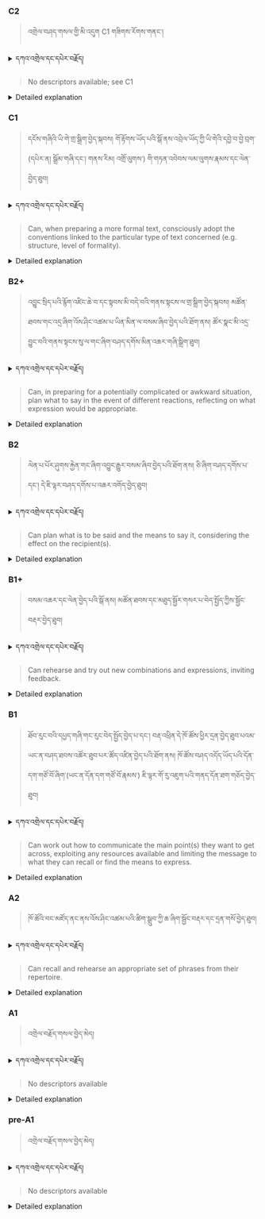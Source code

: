 ### C2
<!-- panels:start -->
<!-- div:left-panel -->

> འགྲེལ་བཤད་གསལ་གྱི་མི་འདུག C1 གཟིགས་རོགས་གནང་། 




<details>
  <summary>དཀའ་འགྲེལ་དང་དཔེར་བརྗོད།</summary>

བདག་གིས་དེ་ལྷག་ཏུ་སྟབས་བདེའི་ཆ་ཤས་སུ་དབྱེ་རུ་བཅུག་པ་སྟེ།

1.སྐད་ཆ་དྭངས་ཤིང་གསལ་བ་སྟེ། འདིས་ཁྱོད་ཀྱིས་གོ་བདེ་ཤེས་སླ་བའི་ཐབས་ལ་བརྟེན་ནས་བཤད་ཆོག་པ་དང་འབྲི་ཆོག་པ་མཚོན་ ཁྱེད་ཀྱིས་དོན་སྙིང་ལྡན་པའི་ཚིག་བཀོལ་ནས་ཉན་མཁན་དང་ཀློག་པ་པོ་རྣམས་ལ་མཚོན་ན་རྙོག་འཛིང་ཆེན་པོ་མེད།
དཔེ་མཚོན་འདི་ལྟར། "དེ་རིང་གི་ནམ་མཁའ་ཧ་ཅང་སྔོ་"ཞེས་པ་ནི་སྟབས་བདེ་ཞིང་གསལ་བའི་ཚིག་གྲུབ་ཤིག་རེད།
</details>


<!-- div:right-panel -->

> No descriptors available; see C1




<details>

  <summary>Detailed explanation</summary>

...

</details>

<!-- panels:end -->




### C1
<!-- panels:start -->
<!-- div:left-panel -->

>  དངོས་གཞིའི་ཡི་གེ་གྲ་སྒྲིག་བྱེད་སྐབས། གོ་རྟོགས་ཡོད་པའི་སྒོ་ནས་འབྲེལ་ཡོད་ཀྱི་ཡི་གེའི་དབྱེ་བ་བྱེ་བྲག་ (དཔེར་ན། སྒྲོམ་གཞི་དང་། གནས་རིམ། འགྲོ་ལུགས་) གི་གཏན་འབེབས་ལམ་ལུགས་རྣམས་དང་ལེན་བྱེད་ཐུབ།




<details>
  <summary>དཀའ་འགྲེལ་དང་དཔེར་བརྗོད།</summary>

...
</details>

<!-- div:right-panel -->

>Can, when preparing a more formal text, consciously adopt the conventions linked to the particular type of text concerned (e.g. structure, level of formality).




<details>

  <summary>Detailed explanation</summary>


It means the person can consciously adopt the appropriate conventions associated with a specific type of formal text. When preparing a formal written document, they are able to consider and apply the appropriate structure, level of formality, and other conventions specific to that type of text. This includes understanding how to organize the content, adhere to formal language usage, and follow established norms and expectations.

</details>

<!-- panels:end -->




### B2+
<!-- panels:start -->
<!-- div:left-panel -->

> འབྱུང་སྲིད་པའི་རྙོག་འཛིང་ཆེ་བ་དང་སྟབས་མི་བདེ་བའི་གནས་སྟངས་ལ་གྲ་སྒྲིག་བྱེད་སྐབས། མཚོན་ཐབས་གང་འདྲ་ཞིག་འོས་ཤིང་འཚམ་པ་ཡིན་མིན་ལ་བསམ་ཞིབ་བྱེད་པའི་ཐོག་ནས། ཚོར་སྣང་མི་འདྲ་བྱུང་བའི་གནས་སྟངས་སུ་ལ་གང་ཞིག་བཤད་དགོས་མིན་འཆར་གཞི་སྒྲིག་ཐུབ།




<details>
  <summary>དཀའ་འགྲེལ་དང་དཔེར་བརྗོད།</summary>

བདག་གིས་དེ་ལྷག་ཏུ་སྟབས་བདེའི་ཆ་ཤས་སུ་དབྱེ་རུ་བཅུག་པ་སྟེ།

1.སྐད་ཆ་དྭངས་ཤིང་གསལ་བ་སྟེ། འདིས་ཁྱོད་ཀྱིས་གོ་བདེ་ཤེས་སླ་བའི་ཐབས་ལ་བརྟེན་ནས་བཤད་ཆོག་པ་དང་འབྲི་ཆོག་པ་མཚོན་ ཁྱེད་ཀྱིས་དོན་སྙིང་ལྡན་པའི་ཚིག་བཀོལ་ནས་ཉན་མཁན་དང་ཀློག་པ་པོ་རྣམས་ལ་མཚོན་ན་རྙོག་འཛིང་ཆེན་པོ་མེད།
དཔེ་མཚོན་འདི་ལྟར། "དེ་རིང་གི་ནམ་མཁའ་ཧ་ཅང་སྔོ་"ཞེས་པ་ནི་སྟབས་བདེ་ཞིང་གསལ་བའི་ཚིག་གྲུབ་ཤིག་རེད།
</details>


<!-- div:right-panel -->

>Can, in preparing for a potentially complicated or awkward situation, plan what to say in the event of different reactions, reflecting on what expression would be appropriate.




<details>

  <summary>Detailed explanation</summary>

It means the person can proactively plan their responses for potentially complex or awkward situations. They can anticipate different reactions they may encounter and consider what expressions or statements would be suitable in each scenario. They engage in reflective thinking to ensure they have appropriate and effective responses ready, allowing them to navigate difficult situations with greater ease and preparedness.

</details>

<!-- panels:end -->




### B2
<!-- panels:start -->
<!-- div:left-panel -->

> ལེན་པ་པོར་ཤུགས་རྐྱེན་གང་ཞིག་འབྱུང་རྒྱུར་བསམ་ཞིབ་བྱེད་པའི་ཐོག་ནས། ཅི་ཞིག་བཤད་དགོས་པ་དང་། དེ་ཇི་ལྟར་བཤད་དགོས་པ་འཆར་འགོད་བྱེད་ཐུབ།



<details>
  <summary>དཀའ་འགྲེལ་དང་དཔེར་བརྗོད།</summary>

བདག་གིས་དེ་ལྷག་ཏུ་སྟབས་བདེའི་ཆ་ཤས་སུ་དབྱེ་རུ་བཅུག་པ་སྟེ།

1.སྐད་ཆ་དྭངས་ཤིང་གསལ་བ་སྟེ། འདིས་ཁྱོད་ཀྱིས་གོ་བདེ་ཤེས་སླ་བའི་ཐབས་ལ་བརྟེན་ནས་བཤད་ཆོག་པ་དང་འབྲི་ཆོག་པ་མཚོན་ ཁྱེད་ཀྱིས་དོན་སྙིང་ལྡན་པའི་ཚིག་བཀོལ་ནས་ཉན་མཁན་དང་ཀློག་པ་པོ་རྣམས་ལ་མཚོན་ན་རྙོག་འཛིང་ཆེན་པོ་མེད།
དཔེ་མཚོན་འདི་ལྟར། "དེ་རིང་གི་ནམ་མཁའ་ཧ་ཅང་སྔོ་"ཞེས་པ་ནི་སྟབས་བདེ་ཞིང་གསལ་བའི་ཚིག་གྲུབ་ཤིག་རེད།
</details>


<!-- div:right-panel -->

> Can plan what is to be said and the means to say it, considering the effect on the recipient(s).




<details>

  <summary>Detailed explanation</summary>

It means the person can carefully plan both the content of their message and the method of delivery. They take into consideration the impact and effect their words may have on the recipient(s) of their communication. They consider the audience's perspective, emotions, and potential reactions when deciding what to say and how to express it. This thoughtful approach allows them to communicate in a manner that is considerate and tailored to the needs of the recipient(s).

</details>

<!-- panels:end -->






### B1+
<!-- panels:start -->
<!-- div:left-panel -->

> བསམ་འཆར་དང་ལེན་བྱེད་པའི་སྒོ་ནས། མཚོན་ཐབས་དང་མཐུད་སྦྱོར་གསར་པ་བེད་སྤྱོད་ཀྱིས་སྦྱོང་བརྡར་བྱེད་ཐུབ།



<details>
  <summary>དཀའ་འགྲེལ་དང་དཔེར་བརྗོད།</summary>

བདག་གིས་དེ་ལྷག་ཏུ་སྟབས་བདེའི་ཆ་ཤས་སུ་དབྱེ་རུ་བཅུག་པ་སྟེ།

1.སྐད་ཆ་དྭངས་ཤིང་གསལ་བ་སྟེ། འདིས་ཁྱོད་ཀྱིས་གོ་བདེ་ཤེས་སླ་བའི་ཐབས་ལ་བརྟེན་ནས་བཤད་ཆོག་པ་དང་འབྲི་ཆོག་པ་མཚོན་ ཁྱེད་ཀྱིས་དོན་སྙིང་ལྡན་པའི་ཚིག་བཀོལ་ནས་ཉན་མཁན་དང་ཀློག་པ་པོ་རྣམས་ལ་མཚོན་ན་རྙོག་འཛིང་ཆེན་པོ་མེད།
དཔེ་མཚོན་འདི་ལྟར། "དེ་རིང་གི་ནམ་མཁའ་ཧ་ཅང་སྔོ་"ཞེས་པ་ནི་སྟབས་བདེ་ཞིང་གསལ་བའི་ཚིག་གྲུབ་ཤིག་རེད།
</details>

<!-- div:right-panel -->

> Can rehearse and try out new combinations and expressions, inviting feedback.



<details>

  <summary>Detailed explanation</summary>


It means the person can practice and experiment with new combinations of words and expressions. They actively seek opportunities to try out these combinations in their communication and are open to receiving feedback. By rehearsing and seeking input from others, they can refine their language skills and discover effective ways to express themselves. This willingness to seek feedback and improve their communication abilities contributes to their overall growth and proficiency.

</details>

<!-- panels:end -->

### B1
<!-- panels:start -->
<!-- div:left-panel -->

> ཐོབ་རུང་བའི་དཔྱད་གཞི་གང་རུང་བེད་སྤྱོད་བྱེད་པ་དང་། བརྡ་འཕྲིན་དེ་ཁོ་ཚོས་ཕྱིར་དྲན་བྱེད་ཐུབ་པའམ་ཡང་ན་བཤད་ཐབས་འཚོར་ཐུབ་པར་ཚོད་འཛིན་བྱེད་པའི་ཐོག་ནས། ཁོ་ཚོས་བཤད་འདོད་ཡོད་པའི་དོན་དག་གཙོ་བོ་ཞིག་(ཡང་ན་དོན་དག་གཙོ་བོ་རྣམས་) ཇི་ལྟར་གོ་རུ་འཇུག་པའི་གནད་དོན་ཐག་གཅོད་བྱེད་ཐུབ།




<details>
  <summary>དཀའ་འགྲེལ་དང་དཔེར་བརྗོད།</summary>

བདག་གིས་དེ་ལྷག་ཏུ་སྟབས་བདེའི་ཆ་ཤས་སུ་དབྱེ་རུ་བཅུག་པ་སྟེ།

1.སྐད་ཆ་དྭངས་ཤིང་གསལ་བ་སྟེ། འདིས་ཁྱོད་ཀྱིས་གོ་བདེ་ཤེས་སླ་བའི་ཐབས་ལ་བརྟེན་ནས་བཤད་ཆོག་པ་དང་འབྲི་ཆོག་པ་མཚོན་ ཁྱེད་ཀྱིས་དོན་སྙིང་ལྡན་པའི་ཚིག་བཀོལ་ནས་ཉན་མཁན་དང་ཀློག་པ་པོ་རྣམས་ལ་མཚོན་ན་རྙོག་འཛིང་ཆེན་པོ་མེད།
དཔེ་མཚོན་འདི་ལྟར། "དེ་རིང་གི་ནམ་མཁའ་ཧ་ཅང་སྔོ་"ཞེས་པ་ནི་སྟབས་བདེ་ཞིང་གསལ་བའི་ཚིག་གྲུབ་ཤིག་རེད།
</details>

<!-- div:right-panel -->

> Can work out how to communicate the main point(s) they want to get across, exploiting any resources available and limiting the message to what they can recall or find the means to express.



<details>

  <summary>Detailed explanation</summary>


It means the person can determine how to effectively communicate the main points they want to convey. They make use of available resources and utilize their existing knowledge and abilities to express themselves within those limitations. They prioritize and focus on the key message they wish to deliver, finding ways to effectively express it based on what they can recall or the means at their disposal. This resourcefulness allows them to effectively convey their main ideas despite any limitations in their language skills or resources.

</details>

<!-- panels:end -->





### A2
<!-- panels:start -->
<!-- div:left-panel -->

> ཁོ་ཚོའི་བང་མཛོད་ནང་ནས་འོས་ཤིང་འཚམ་པའི་ཚིག་སྒྲུབ་ཀྱི་ཆ་ཞིག་སྦྱོང་བརྡར་དང་དྲན་གསོ་བྱེད་ཐུབ།


<details>
  <summary>དཀའ་འགྲེལ་དང་དཔེར་བརྗོད།</summary>

བདག་གིས་དེ་ལྷག་ཏུ་སྟབས་བདེའི་ཆ་ཤས་སུ་དབྱེ་རུ་བཅུག་པ་སྟེ།

1.སྐད་ཆ་དྭངས་ཤིང་གསལ་བ་སྟེ། འདིས་ཁྱོད་ཀྱིས་གོ་བདེ་ཤེས་སླ་བའི་ཐབས་ལ་བརྟེན་ནས་བཤད་ཆོག་པ་དང་འབྲི་ཆོག་པ་མཚོན་ ཁྱེད་ཀྱིས་དོན་སྙིང་ལྡན་པའི་ཚིག་བཀོལ་ནས་ཉན་མཁན་དང་ཀློག་པ་པོ་རྣམས་ལ་མཚོན་ན་རྙོག་འཛིང་ཆེན་པོ་མེད།
དཔེ་མཚོན་འདི་ལྟར། "དེ་རིང་གི་ནམ་མཁའ་ཧ་ཅང་སྔོ་"ཞེས་པ་ནི་སྟབས་བདེ་ཞིང་གསལ་བའི་ཚིག་གྲུབ་ཤིག་རེད།
</details>

<!-- div:right-panel -->

> Can recall and rehearse an appropriate set of phrases from their repertoire.



<details>

  <summary>Detailed explanation</summary>

It means the person can remember and practice a suitable set of phrases from their repertoire. They have the ability to recall and rehearse specific phrases that are appropriate for the given situation or context. This allows them to have a prepared set of expressions at their disposal, enabling smoother and more effective communication when needed.

</details>

<!-- panels:end -->



### A1
<!-- panels:start -->
<!-- div:left-panel -->

>འགྲེལ་བརྗོད་གསལ་བྱེད་མེད།
 
<details>
  <summary>དཀའ་འགྲེལ་དང་དཔེར་བརྗོད།</summary>

...
</details>

<!-- div:right-panel -->

> No descriptors available


<details>

  <summary>Detailed explanation</summary>

...

</details>

<!-- panels:end -->




### pre-A1
<!-- panels:start -->
<!-- div:left-panel -->

> འགྲེལ་བརྗོད་གསལ་བྱེད་མེད།

<details>
  <summary>དཀའ་འགྲེལ་དང་དཔེར་བརྗོད།</summary>

...
</details>

<!-- div:right-panel -->

> No descriptors available

<details>

  <summary>Detailed explanation</summary>

...

</details>

<!-- panels:end -->

